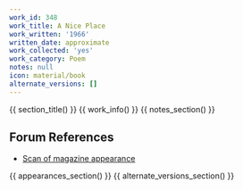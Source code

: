 ```yaml
---
work_id: 348
work_title: A Nice Place
work_written: '1966'
written_date: approximate
work_collected: 'yes'
work_category: Poem
notes: null
icon: material/book
alternate_versions: []
---
```


{{ section_title() }}
{{ work_info() }}
{{ notes_section() }}
## Forum References
- [Scan of magazine appearance](https://bukowskiforum.com/threads/a-nice-place-notes-from-underground-no-2-1966.11570/)

{{ appearances_section() }}
{{ alternate_versions_section() }}